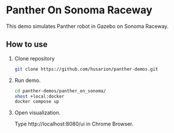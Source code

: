 # Panther On Sonoma Raceway

This demo simulates Panther robot in Gazebo on Sonoma Raceway.

## How to use

1. Clone repository

    ```bash
    git clone https://github.com/husarion/panther-demos.git
    ```

2. Run demo.

    ```bash
    cd panther-demos/panther_on_sonoma/
    xhost +local:docker
    docker compose up
    ```

3. Open visualization.

   Type http://localhost:8080/ui in Chrome Browser.
